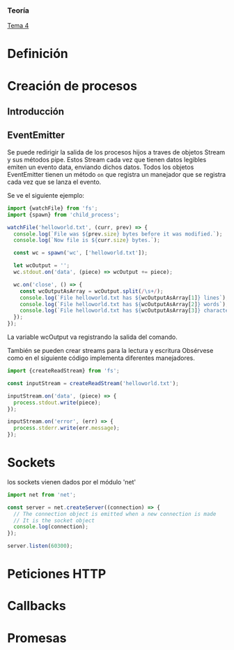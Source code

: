 ### Teoría
[Tema 4](https://ull-esit-inf-dsi-2425.github.io/nodejs-theory/docs/)
# Definición
# Creación de procesos
## Introducción
## EventEmitter
Se puede redirigir la salida de los procesos hijos a traves de objetos Stream y sus métodos pipe. Estos Stream cada vez que tienen datos legibles emiten un evento data, enviando dichos datos. Todos los objetos EventEmitter tienen un método `on` que registra un manejador que se registra cada vez que se lanza el evento.

Se ve el siguiente ejemplo:
```ts title:example.ts
import {watchFile} from 'fs';
import {spawn} from 'child_process';

watchFile('helloworld.txt', (curr, prev) => {
  console.log(`File was ${prev.size} bytes before it was modified.`);
  console.log(`Now file is ${curr.size} bytes.`);

  const wc = spawn('wc', ['helloworld.txt']);

  let wcOutput = '';
  wc.stdout.on('data', (piece) => wcOutput += piece);

  wc.on('close', () => {
    const wcOutputAsArray = wcOutput.split(/\s+/);
    console.log(`File helloworld.txt has ${wcOutputAsArray[1]} lines`);
    console.log(`File helloworld.txt has ${wcOutputAsArray[2]} words`);
    console.log(`File helloworld.txt has ${wcOutputAsArray[3]} characters`);
  });
});
```

La variable wcOutput va registrando la salida del comando.

También se pueden crear streams para la lectura y escritura
Obsérvese como en el siguiente código implementa diferentes manejadores.
```ts title:example.ts
import {createReadStream} from 'fs';

const inputStream = createReadStream('helloworld.txt');

inputStream.on('data', (piece) => {
  process.stdout.write(piece);
});

inputStream.on('error', (err) => {
  process.stderr.write(err.message);
});
```


# Sockets
los sockets vienen dados por el módulo 'net'
```ts 
import net from 'net';

const server = net.createServer((connection) => {
  // The connection object is emitted when a new connection is made
  // It is the socket object
  console.log(connection);
});

server.listen(60300);
```


# Peticiones HTTP
# Callbacks
# Promesas
